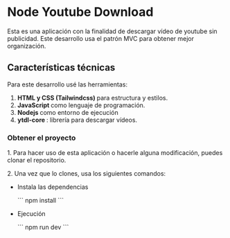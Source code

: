 # Node Youtube Download

<p>
    Esta es una aplicación con la finalidad de descargar vídeo de youtube sin publicidad.
    Este desarrollo usa el patrón MVC para obtener mejor organización. 
</p>

## Características técnicas

<p>
    Para este desarrollo usé las herramientas:
</p>

<ol>
    <li>
        <strong> HTML y CSS (Tailwindcss) </strong> para estructura y estilos.
    </li>
    <li>
        <strong> JavaScript </strong> como lenguaje de programación.
    </li>
    <li>
        <strong> Nodejs </strong> como entorno de ejecución
    </li>
    <li>
        <strong> ytdl-core </strong>: librería para descargar vídeos.
    </li>
</ol>

### Obtener el proyecto

<p>
    1. Para hacer uso de esta aplicación o hacerle alguna modificación, puedes clonar el repositorio.
</p>

<p>
    2. Una vez que lo clones, usa los siguientes comandos:
</p>

<ul>
    <li>
        <p> Instala las dependencias </p>
        ```
        npm install
        ```
    </li>
    <li>
        <p> Ejecución </p>
        ```
        npm run dev
        ```
    </li>
</ul>
